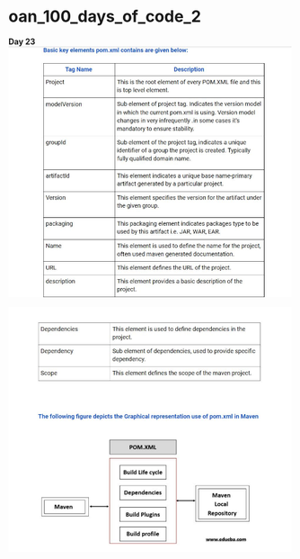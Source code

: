 # oan_100_days_of_code_2

**Day 23**
![alt text](https://github.com/blocumen/oan_100_days_of_code_2/blob/Avinash/100DaysofCode/src/Day23.JPG)

![alt text](https://github.com/blocumen/oan_100_days_of_code_2/blob/Avinash/100DaysofCode/src/Day23_1.JPG)

